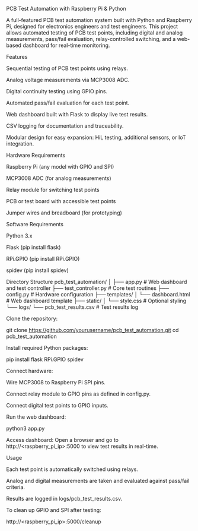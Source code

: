 PCB Test Automation with Raspberry Pi & Python

A full-featured PCB test automation system built with Python and Raspberry Pi, designed for electronics engineers and test engineers. This project allows automated testing of PCB test points, including digital and analog measurements, pass/fail evaluation, relay-controlled switching, and a web-based dashboard for real-time monitoring.

Features

Sequential testing of PCB test points using relays.

Analog voltage measurements via MCP3008 ADC.

Digital continuity testing using GPIO pins.

Automated pass/fail evaluation for each test point.

Web dashboard built with Flask to display live test results.

CSV logging for documentation and traceability.

Modular design for easy expansion: HiL testing, additional sensors, or IoT integration.

Hardware Requirements

Raspberry Pi (any model with GPIO and SPI)

MCP3008 ADC (for analog measurements)

Relay module for switching test points

PCB or test board with accessible test points

Jumper wires and breadboard (for prototyping)

Software Requirements

Python 3.x

Flask (pip install flask)

RPi.GPIO (pip install RPi.GPIO)

spidev (pip install spidev)

Directory Structure
pcb_test_automation/
│
├── app.py                # Web dashboard and test controller
├── test_controller.py    # Core test routines
├── config.py             # Hardware configuration
├── templates/
│   └── dashboard.html    # Web dashboard template
├── static/
│   └── style.css         # Optional styling
└── logs/
    └── pcb_test_results.csv  # Test results log


Clone the repository:

git clone https://github.com/yourusername/pcb_test_automation.git
cd pcb_test_automation


Install required Python packages:

pip install flask RPi.GPIO spidev


Connect hardware:

Wire MCP3008 to Raspberry Pi SPI pins.

Connect relay module to GPIO pins as defined in config.py.

Connect digital test points to GPIO inputs.

Run the web dashboard:

python3 app.py


Access dashboard:
Open a browser and go to http://<raspberry_pi_ip>:5000 to view test results in real-time.

Usage

Each test point is automatically switched using relays.

Analog and digital measurements are taken and evaluated against pass/fail criteria.

Results are logged in logs/pcb_test_results.csv.

To clean up GPIO and SPI after testing:

http://<raspberry_pi_ip>:5000/cleanup
